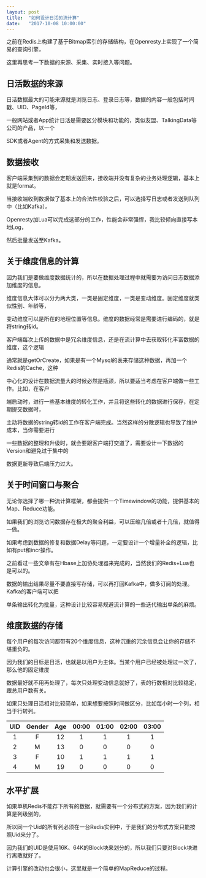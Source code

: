 ```yaml
---
layout: post
title:  "如何设计日活的流计算"
date:   "2017-10-08 10:00:00"
---
```


之前在Redis上构建了基于Bitmap索引的存储结构，在Openresty上实现了一个简易的查询引擎，

这里再思考一下数据的来源、采集、实时接入等问题。

## 日活数据的来源

日活数据最大的可能来源就是浏览日志、登录日志等，数据的内容一般包括时间戳、UID、PageId等，

一般网站或者App统计日活是需要区分模块和功能的，类似友盟、TalkingData等公司的产品，以一个

SDK或者Agent的方式采集和发送数据。

## 数据接收

客户端采集到的数据会定期发送回来，接收端并没有复杂的业务处理逻辑，基本上就是format。

当接收端收到数据做了基本上的合法性校验之后，可以选择写日志或者发送到队列中（比如Kafka）。

Openresty加Lua可以完成这部分的工作，性能会非常强悍，我比较倾向直接写本地Log，

然后批量发送至Kafka。

## 关于维度信息的计算

因为我们是要做维度数据统计的，所以在数据处理过程中就需要为访问日志数据添加维度的信息。

维度信息大体可以分为两大类，一类是固定维度，一类是变动维度。固定维度就类似性别、年龄等，

变动维度可以是所在的地理位置等信息。维度的数据经常是需要进行编码的，就是将string转id。

客户端每次上传的数据中是冗余维度信息，还是在流计算中去获取转化丰富数据的维度，这个逻辑

通常就是getOrCreate，如果是有一个Mysql的表来存储这种数据，再加一个Redis的Cache，这种

中心化的设计在数据流量大的时候必然是瓶颈，所以要适当考虑在客户端做一些工作。比如，在客户

端启动时，进行一些基本维度的转化工作，并且将这些转化的数据进行保存，在定期提交数据时，

主动将数据的string转id的工作在客户端完成。当然这样的分散逻辑也导致了维护成本，当你需要进行

一些数据的整理和升级时，就会要跟客户端打交道了，需要设计一下数据的Version和避免过于集中的

数据更新导致后端压力过大。

## 关于时间窗口与聚合

无论你选择了哪一种流计算框架，都会提供一个Timewindow的功能，提供基本的Map、Reduce功能。

如果我们的浏览访问数据存在极大的聚合利益，可以压缩几倍或者十几倍，就值得一做。

如果考虑到数据的修复和数据Delay等问题，一定要设计一个增量补全的逻辑，比如有put和incr操作。

之前看过一些文章有在Hbase上加协处理器来完成的，当然我们的Redis+Lua也是可以的。

数据的输出结果尽量不要直接写存储，可以再打回Kafka中，做多订阅的处理。Kafka的客户端可以把

单条输出转化为批量，这种设计比较容易规避流计算的一些迭代输出单条的麻烦。

## 维度数据的存储

每个用户的每次访问都带有20个维度信息，这种沉重的冗余信息会让你的存储不堪重负的。

因为我们的目标是日活，也就是以用户为主体。当某个用户已经被处理过一次了，那么他的固定维度

数据最好就不用再处理了，每次只处理变动信息就好了，表的行数相对比较稳定，跟总用户数有关。

如果只处理日活相对比较简单，如果想要按照时间做区分，比如每小时一个列，相当于行转列。

|   UID   |  Gender  |   Age   |  00:00  |  01:00  |  02:00  |  03:00  |
|:-------:|:--------:|:-------:|:-------:|:-------:|:-------:|:-------:|
| 1       | F        |   12    |    1    |    1    |    1    |    1    |
| 2       | M        |   13    |    0    |    0    |    0    |    0    |
| 3       | F        |   10    |    1    |    1    |    1    |    1    |
| 4       | M        |   19    |    0    |    0    |    0    |    0    |

## 水平扩展

如果单机Redis不能存下所有的数据，就需要有一个分布式的方案，因为我们的计算是列级别的，

所以同一个Uid的所有列必须在一台Redis实例中，于是我们的分布式方案只能按照Uid来分了。

因为我们的UID是使用16K、64K的Block块来划分的，所以我们只要对Block块进行离散就好了。

计算引擎的改动也会很小，这里就是一个简单的MapReduce的过程。
